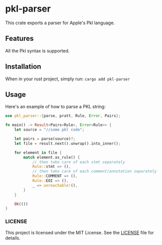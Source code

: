 # pkl-parser

This crate exports a parser for Apple's Pkl language.

## Features

All the Pkl syntax is supported.

## Installation

When in your rust project, simply run: `cargo add pkl-parser`

## Usage

Here's an example of how to parse a PKL string:

```rust
use pkl_parser::{parse, pratt, Rule, Error, Pairs};

fn main() -> Result<Pairs<Rule>, Error<Rule>> {
    let source = "//some pkl code";

    let pairs = parse(source)?;
    let file = result.next().unwrap().into_inner();

    for element in file {
        match element.as_rule() {
            // then take care of each stmt separately
            Rule::stmt => (),
            // then take care of each comment/annotation separately
            Rule::COMMENT => (),
            Rule::EOI => (),
            _ => unreachable!(),
        }
    }

    Ok(())
}
```

### LICENSE

This project is licensed under the MIT License. See the [LICENSE](./LICENSE) file for details.
